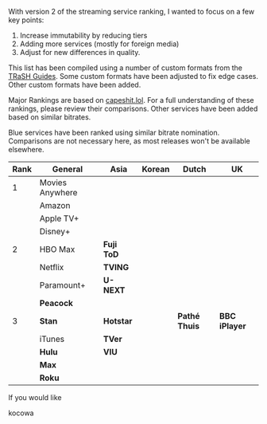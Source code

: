 With version 2 of the streaming service ranking, I wanted to focus on a few key points:

1. Increase immutability by reducing tiers
2. Adding more services (mostly for foreign media)
3. Adjust for new differences in quality.

This list has been compiled using a number of custom formats from the [TRaSH Guides](https://trash-guides.info/). Some custom formats have been adjusted to fix edge cases. Other custom formats have been added. 

Major Rankings are based on [capeshit.lol](https://capeshit.lol/). For a full understanding of these rankings, please review their comparisons. Other services have been added based on similar bitrates. 

Blue services have been ranked using similar bitrate nomination. Comparisons are not necessary here, as most releases won't be available elsewhere.

| Rank | General         | Asia         | Korean | Dutch           | UK              |
| ---- | --------------- | ------------ | ------ | --------------- | --------------- |
| 1    | Movies Anywhere |              |        |                 |                 |
|      | Amazon          |              |        |                 |                 |
|      | Apple TV+       |              |        |                 |                 |
|      | Disney+         |              |        |                 |                 |
| 2    | HBO Max         | **Fuji ToD** |        |                 |                 |
|      | Netflix         | **TVING**    |        |                 |                 |
|      | Paramount+      | **U-NEXT**   |        |                 |                 |
|      | **Peacock**     |              |        |                 |                 |
| 3    | **Stan**        | **Hotstar**  |        | **Pathé Thuis** | **BBC iPlayer** |
|      | iTunes          | **TVer**     |        |                 |                 |
|      | **Hulu**        | **VIU**      |        |                 |                 |
|      | **Max**         |              |        |                 |                 |
|      | **Roku**        |              |        |                 |                 |

If you would like

kocowa
